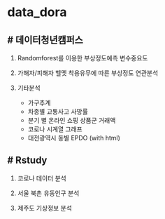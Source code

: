 # data_dora

## # 데이터청년캠퍼스 
  1. Randomforest를 이용한 부상정도예측 변수중요도  
  
  2. 가해자/피해자 헬멧 착용유무에 따른 부상정도 연관분석
  
  3. 기타분석
      *  가구추계
      *  차종별 교통사고 사망률
      *  분기 별 온라인 쇼핑 상품군 거래액 
      *  코로나 시계열 그래프
      * 대전광역시 동별 EPDO (with html)  
## # Rstudy
  1. 코로나 데이터 분석
  
  2. 서울 북촌 유동인구 분석
  
  3. 제주도 기상정보 분석
